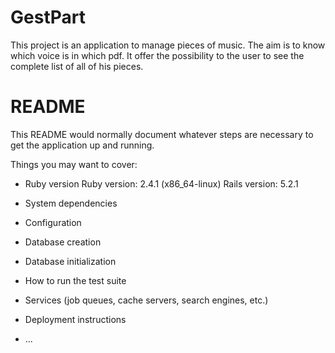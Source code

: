 # GestPart
This project is an application to manage pieces of music. The aim is to know which voice is in which pdf. It offer the possibility to the user to see the complete list of all of his pieces.

# README

This README would normally document whatever steps are necessary to get the
application up and running.

Things you may want to cover:

* Ruby version
Ruby version: 2.4.1 (x86_64-linux)
Rails version: 5.2.1

* System dependencies

* Configuration

* Database creation

* Database initialization

* How to run the test suite

* Services (job queues, cache servers, search engines, etc.)

* Deployment instructions

* ...
